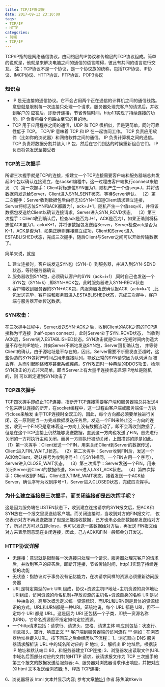 ```yaml
---
title: TCP/IP协议族
date: 2017-09-13 23:10:00
tags: 
- TCP/IP
- HTTP
categories:
- 前端
- TCP/IP
---
```

TCP/IP指的是网络通信协议，由网络层的IP协议和传输层的TCP协议组成。简单的说就是，他就是来解决电脑之间的通信的语言障碍，彼此有共同的语言进行交互。<!--more-->
**注**：TCP协议不是一个协议，是一个协议族的统称，包括TCP协议、IP协议、IMCP协议、HTTP协议、FTP协议、POP3协议
### 知识点
* IP 是无连接的通信协议。它不会占用两个正在通信的计算机之间的通信线路。意思就是限制每一次连接只处理一个请求，服务器处理完客户的请求后，并收到客户的
应答后，即断开连接，节省传输时间，http1.1实现了持续连接的功能。IP 负责将每个包路由至它的目的地。
* TCP 用于应用程序之间的通信，UDP 和 TCP 很相似，但是更简单，同时可靠性低于 TCP。
TCP/IP 意味着 TCP 和 IP 在一起协同工作。
TCP 负责应用软件（比如你的浏览器）和网络软件之间的通信。
IP 负责计算机之间的通信。
TCP 负责将数据分割并装入 IP 包，然后在它们到达的时候重新组合它们。
IP 负责将包发送至接受者
### TCP的三次握手
所谓三次握手就是TCP的连接，指建立一个TCP连接需要客户端和服务器端总共发起3个包以确认连接建立，在socket编程中，这一过程由客户端执行connect来触发
（1）第一次握手：Client将标志位SYN置为1，随机产生一个值seq=J，并将该数据包发送给Server，Client进入SYN_SENT状态，等待Server确认。
（2）第二次握手：Server收到数据包后由标志位SYN=1知道Client请求建立连接，Server将标志位SYN和ACK都置为1，ack=J+1，随机产生一个值seq=K，并将该数据包发送给Client以确认连接请求，Server进入SYN_RCVD状态。
（3）第三次握手：Client收到确认后，检查ack是否为J+1，ACK是否为1，如果正确则将标志位ACK置为1，ack=K+1，并将该数据包发送给Server，Server检查ack是否为K+1，ACK是否为1，如果正确则连接建立成功，Client和Server进入ESTABLISHED状态，完成三次握手，随后Client与Server之间可以开始传输数据了。

简单来说，就是
1. 建立连接时，客户端发送SYN包（SYN=i）到服务器，并进入到SYN-SEND状态，等待服务器确认
2. 服务器收到SYN包，必须确认客户的SYN（ack=i+1）,同时自己也发送一个SYN包（SYN=k）,即SYN+ACK包，此时服务器进入SYN-RECV状态
3. 客户端收到服务器的SYN+ACK包，向服务器发送确认报ACK（ack=k+1）,此包发送完毕，客户端和服务器进入ESTABLISHED状态，完成三次握手，客户端与服务器开始传送数据。
### SYN攻击：
在三次握手过程中，Server发送SYN-ACK之后，收到Client的ACK之前的TCP连接称为半连接（half-open connect），此时Server处于SYN_RCVD状态，
当收到ACK后，Server转入ESTABLISHED状态。SYN攻击就是Client在短时间内伪造大量不存在的IP地址，并向Server不断地发送SYN包，Server回复确认包，
并等待Client的确认，由于源地址是不存在的，因此，Server需要不断重发直至超时，这些伪造的SYN包将产时间占用未连接队列，导致正常的SYN请求因为队列满而
被丢弃，从而引起网络堵塞甚至系统瘫痪。SYN攻击时一种典型的DDOS攻击，检测SYN攻击的方式非常简单，即当Server上有大量半连接状态且源IP地址是随机的，则
可以断定遭到SYN攻击了
### TCP四次握手
TCP四次握手即终止TCP连接，指断开TCP连接需要客户端和服务器端总共发送4个包来确认连接的断开，在socket编程中，这一过程由客户端或服务端任一方执行close来触发
由于TCP连接时全双工的，因此，每个方向都必须要单独进行关闭，这一原则是当一方完成数据发送任务后，发送一个FIN来终止这一方向的连接，收到一个FIN只是意味着这一方向上没有数据流动了，即不会再收到数据了，但是在这个TCP连接上仍然能够发送数据，直到这一方向也发送了FIN。首先进行关闭的一方将执行主动关闭，而另一方则执行被动关闭，上图描述的即是如此。
（1）第一次挥手：Client发送一个FIN，用来关闭Client到Server的数据传送，Client进入FIN_WAIT_1状态。
（2）第二次挥手：Server收到FIN后，发送一个ACK给Client，确认序号为收到序号+1（与SYN相同，一个FIN占用一个序号），Server进入CLOSE_WAIT状态。
（3）第三次挥手：Server发送一个FIN，用来关闭Server到Client的数据传送，Server进入LAST_ACK状态。
（4）第四次挥手：Client收到FIN后，Client进入TIME_WAIT状态，接着发送一个ACK给Server，确认序号为收到序号+1，Server进入CLOSED状态，完成四次挥手。
### 为什么建立连接是三次握手，而关闭连接却是四次挥手呢？

这是因为服务端在LISTEN状态下，收到建立连接请求的SYN报文后，把ACK和SYN放在一个报文里发送给客户端。而关闭连接时，当收到对方的FIN报文时，
仅仅表示对方不再发送数据了但是还能接收数据，己方也未必全部数据都发送给对方了，所以己方可以立即close，也可以发送一些数据给对方后，再发送
FIN报文给对方来表示同意现在关闭连接，因此，己方ACK和FIN一般都会分开发送。

### HTTP协议详解
* 无连接：意思就是限制每一次连接只处理一个请求，服务器处理完客户的请求后，并收到客户的应答后，即断开连接，节省传输时间，http1.1实现了持续连接的功能
* 无状态：指协议对于事务没有记忆能力，在次请求同样的资源必须重新访问服务器
* URL是特定类型的uri:
URL组成，协议+资源主机IP地址+主机资源的具体地址
URI组成，访问资源的命名机制+存放资源的主机名+资源自身的名称
URI是以一种抽象的，高层次概念定义统一资源标识，而URL和URN则是具体的资源标识的方式。URL和URN都是一种URI。笼统地说，每个 URL 都是 URI，但不一定每个 URI 都是 URL。这是因为 URI 还包括一个子类，即统一资源名称 (URN)，它命名资源但不指定如何定位资源。
* 一个http请求包括：请求行、请求头、空格、请求主体
    响应则包括：状态行、消息报头、空行、响应正文
** 客户端到服务器端的访问流程 **
例如：在浏览器地址栏键入URL，按下回车之后会经历以下流程：
1、浏览器向 DNS 服务器请求解析该 URL 中的域名所对应的 IP 地址;
2、解析出 IP 地址后，根据该 IP 地址和默认端口 80，和服务器建立TCP连接;
3、浏览器发出读取文件(URL 中域名后面部分对应的文件)的HTTP 请求，该请求报文作为 TCP 三次握手的第三个报文的数据发送给服务器;
4、服务器对浏览器请求作出响应，并把对应的 html 文本发送给浏览器;
5、释放 TCP连接;


6、浏览器将该 html 文本并显示内容;
参考文章[地址1](http://www.jianshu.com/p/ef892323e68f)
作者:陈焦滨#kevin


